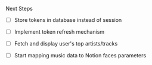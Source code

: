 Next Steps

- [ ] Store tokens in database instead of session

- [ ] Implement token refresh mechanism

- [ ] Fetch and display user's top artists/tracks

- [ ] Start mapping music data to Notion faces parameters
